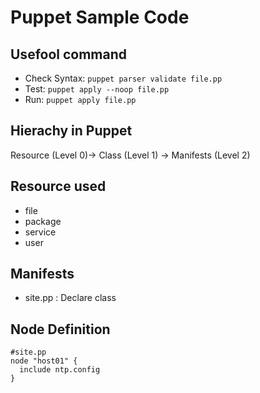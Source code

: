 # Puppet Sample Code

## Usefool command
- Check Syntax: ```puppet parser validate file.pp```
- Test: ```puppet apply --noop file.pp```
- Run: ```puppet apply file.pp```

## Hierachy in Puppet
Resource (Level 0)-> Class (Level 1) -> Manifests (Level 2)


## Resource used
- file
- package
- service
- user

## Manifests
- site.pp : Declare class

## Node Definition
```
#site.pp
node "host01" {
  include ntp.config
} 
```